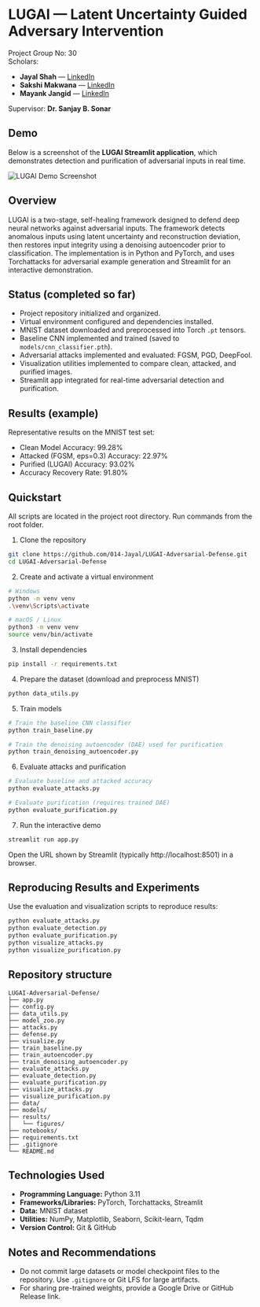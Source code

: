 
LUGAI — Latent Uncertainty Guided Adversary Intervention
=======================================================

Project Group No: 30  
Scholars:  
- **Jayal Shah** — [LinkedIn](https://www.linkedin.com/in/jayal-shah/)  
- **Sakshi Makwana** — [LinkedIn](https://www.linkedin.com/in/sakshi-makwana-04b0181b4/)  
- **Mayank Jangid** — [LinkedIn](https://www.linkedin.com/in/mayank-jangid-34395b279/)

Supervisor: **Dr. Sanjay B. Sonar**

Demo
----
Below is a screenshot of the **LUGAI Streamlit application**, which demonstrates detection and purification of adversarial inputs in real time.

![LUGAI Demo Screenshot]([results/figures/demo_screenshot.png](https://github.com/014-Jayal/LUGAI-Adversarial-Defense/issues/1#issue-3553907647))

Overview
--------
LUGAI is a two-stage, self-healing framework designed to defend deep neural networks against adversarial inputs. The framework detects anomalous inputs using latent uncertainty and reconstruction deviation, then restores input integrity using a denoising autoencoder prior to classification. The implementation is in Python and PyTorch, and uses Torchattacks for adversarial example generation and Streamlit for an interactive demonstration.

Status (completed so far)
-------------------------
- Project repository initialized and organized.
- Virtual environment configured and dependencies installed.
- MNIST dataset downloaded and preprocessed into Torch `.pt` tensors.
- Baseline CNN implemented and trained (saved to `models/cnn_classifier.pth`).
- Adversarial attacks implemented and evaluated: FGSM, PGD, DeepFool.
- Visualization utilities implemented to compare clean, attacked, and purified images.
- Streamlit app integrated for real-time adversarial detection and purification.

Results (example)
-----------------
Representative results on the MNIST test set:

- Clean Model Accuracy: 99.28%
- Attacked (FGSM, eps=0.3) Accuracy: 22.97%
- Purified (LUGAI) Accuracy: 93.02%
- Accuracy Recovery Rate: 91.80%

Quickstart
----------
All scripts are located in the project root directory. Run commands from the root folder.

1. Clone the repository
```bash
git clone https://github.com/014-Jayal/LUGAI-Adversarial-Defense.git
cd LUGAI-Adversarial-Defense
```

2. Create and activate a virtual environment
```bash
# Windows
python -m venv venv
.\venv\Scripts\activate

# macOS / Linux
python3 -m venv venv
source venv/bin/activate
```

3. Install dependencies
```bash
pip install -r requirements.txt
```

4. Prepare the dataset (download and preprocess MNIST)
```bash
python data_utils.py
```

5. Train models
```bash
# Train the baseline CNN classifier
python train_baseline.py

# Train the denoising autoencoder (DAE) used for purification
python train_denoising_autoencoder.py
```

6. Evaluate attacks and purification
```bash
# Evaluate baseline and attacked accuracy
python evaluate_attacks.py

# Evaluate purification (requires trained DAE)
python evaluate_purification.py
```

7. Run the interactive demo
```bash
streamlit run app.py
```
Open the URL shown by Streamlit (typically http://localhost:8501) in a browser.

Reproducing Results and Experiments
----------------------------------
Use the evaluation and visualization scripts to reproduce results:
```bash
python evaluate_attacks.py
python evaluate_detection.py
python evaluate_purification.py
python visualize_attacks.py
python visualize_purification.py
```

Repository structure
--------------------
```
LUGAI-Adversarial-Defense/
├── app.py
├── config.py
├── data_utils.py
├── model_zoo.py
├── attacks.py
├── defense.py
├── visualize.py
├── train_baseline.py
├── train_autoencoder.py
├── train_denoising_autoencoder.py
├── evaluate_attacks.py
├── evaluate_detection.py
├── evaluate_purification.py
├── visualize_attacks.py
├── visualize_purification.py
├── data/
├── models/
├── results/
│   └── figures/
├── notebooks/
├── requirements.txt
├── .gitignore
└── README.md
```

Technologies Used
-----------------
- **Programming Language:** Python 3.11  
- **Frameworks/Libraries:** PyTorch, Torchattacks, Streamlit  
- **Data:** MNIST dataset  
- **Utilities:** NumPy, Matplotlib, Seaborn, Scikit-learn, Tqdm  
- **Version Control:** Git & GitHub  

Notes and Recommendations
-------------------------
- Do not commit large datasets or model checkpoint files to the repository. Use `.gitignore` or Git LFS for large artifacts.
- For sharing pre-trained weights, provide a Google Drive or GitHub Release link.

